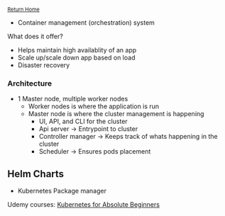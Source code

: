 <small>[Return Home](./../../README.md)</small>

- Container management (orchestration) system

What does it offer?

- Helps maintain high availablity of an app
- Scale up/scale down app based on load
- Disaster recovery

### Architecture

- 1 Master node, multiple worker nodes
  - Worker nodes is where the application is run
  - Master node is where the cluster management is happening
    - UI, API, and CLI for the cluster
    - Api server -> Entrypoint to cluster
    - Controller manager -> Keeps track of whats happening in the cluster
    - Scheduler -> Ensures pods placement

## Helm Charts

- Kubernetes Package manager

Udemy courses:
[Kubernetes for Absolute Beginners](../Kubernetes/KubernetesForAbsoluteBeginners/index.md)
